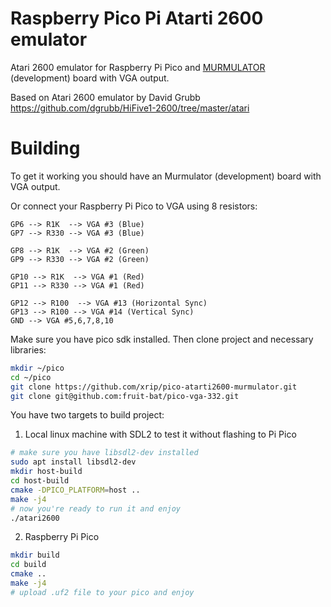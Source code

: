 # Raspberry Pico Pi Atarti 2600 emulator
Atari 2600 emulator for Raspberry Pi Pico and [MURMULATOR](https://github.com/AlexEkb4ever/MURMULATOR_classical_scheme) (development) board with VGA output.

Based on Atari 2600 emulator by David Grubb https://github.com/dgrubb/HiFive1-2600/tree/master/atari

# Building
To get it working you should have an Murmulator (development) board with VGA output. 

Or connect your Raspberry Pi Pico to VGA using 8 resistors:
```
GP6 --> R1K  --> VGA #3 (Blue)
GP7 --> R330 --> VGA #3 (Blue)

GP8 --> R1K  --> VGA #2 (Green)
GP9 --> R330 --> VGA #2 (Green)

GP10 --> R1K  --> VGA #1 (Red)
GP11 --> R330 --> VGA #1 (Red)

GP12 --> R100  --> VGA #13 (Horizontal Sync)
GP13 --> R100 --> VGA #14 (Vertical Sync)
GND --> VGA #5,6,7,8,10
```

Make sure you have pico sdk installed. Then clone project and necessary libraries:

```bash
mkdir ~/pico
cd ~/pico
git clone https://github.com/xrip/pico-atarti2600-murmulator.git
git clone git@github.com:fruit-bat/pico-vga-332.git
```

You have two targets to build project:
1. Local linux machine with SDL2 to test it without flashing to Pi Pico
```bash
# make sure you have libsdl2-dev installed
sudo apt install libsdl2-dev
mkdir host-build
cd host-build
cmake -DPICO_PLATFORM=host ..
make -j4
# now you're ready to run it and enjoy
./atari2600
```

2. Raspberry Pi Pico
```bash
mkdir build
cd build
cmake ..
make -j4
# upload .uf2 file to your pico and enjoy
```
